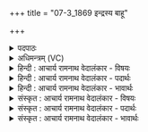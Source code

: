 +++
title = "07-3_1869 इन्द्रस्य बाहू"

+++
<details><summary>पदपाठः</summary>

इ꣡न्द्र꣢꣯स्य। बा꣣हू꣡इति꣢। स्थ꣡वि꣢꣯रौ। स्थ। वि꣢रौ। यु꣡वा꣢꣯नौ। अ꣣नाधृष्यौ꣢। अ꣣न्। आधृष्यौ꣢। सु꣣प्रतीकौ꣢। सु꣢। प्रतीकौ꣣। अ꣣सह्यौ। अ꣣। स꣢ह्यौ। तौ। यु꣢ञ्जीत। प्रथमौ꣢। यो꣡गे꣢꣯। आ꣡ग꣢꣯ते। आ। ग꣣ते। या꣡भ्या꣢꣯म्। जि꣣त꣢म्। अ꣡सु꣢꣯राणाम्। अ। सु꣣राणाम्। स꣡हः꣢꣯। म꣣ह꣢त्। १८६९।
</details>

<details><summary>अधिमन्त्रम् (VC)</summary>

- इन्द्रः
- अप्रतिरथ इन्द्रः
- विराड् जगती
- निषादः
</details>

<details><summary>हिन्दी : आचार्य रामनाथ वेदालंकार - विषयः</summary>

अगले मन्त्र में इन्द्र जीवात्मा के विषय-साधनों का वर्णन है।
</details>

<details><summary>हिन्दी : आचार्य रामनाथ वेदालंकार - पदार्थः</summary>

पदार्थान्वयभाषाः -  (इन्द्रस्य) सेनापति-तुल्य जीवात्मा की (बाहू) प्राण-अपान रूप भुजाएँ (स्थविरौ) स्थिर, (युवानौ) तरुण, (अनाधृष्यौ) मन और शरीर के मलों से अपराजेय, (सुप्रतीकौ) शत्रु के प्रति भली-भाँति आगे बढ़नेवाली और (असह्यौ) रोग आदियों से असह्य हैं। (योगे आगते) अष्टाङ्ग योग के उपस्थित होने पर, योग-साधक (तौ) उन प्राण-अपान-रूप भुजाओं का (युञ्जीत) प्रयोग करे, (याभ्याम्) जिनसे (असुराणाम्) आधि-व्याधि-रूप दैत्यों का (महत् सहः) विशाल बल (जितम्) जीत लिया जाता है ॥३॥ यहाँ उपमेय प्राण-अपान के निगरणपूर्वक उपमानभूत बाहुओं का वर्णन होने से अतिशयोक्ति अलङ्कार है। ‘स्थविर’ अर्थात् बूढ़े होने पर भी ‘युवा’ यह विरोधालङ्कार ध्वनित होता है। ऊपर की व्याख्या से उस विरोध का परिहार हो जाता है ॥३॥
</details>

<details><summary>हिन्दी : आचार्य रामनाथ वेदालंकार - भावार्थः</summary>

भावार्थभाषाः -  योगाभ्यास में पूरक, कुम्भक आदि प्राणायाम से इन्द्रियों के सब दोष नष्ट हो जाते हैं और प्रकाश के आवरण का क्षय हो जाने पर धारणाओं में मन की योग्यता हो जाती है। इसलिए प्राण-अपान सेनापति की बाहुओं के समान सहायक होते हैं ॥३॥
</details>

<details><summary>संस्कृत : आचार्य रामनाथ वेदालंकार - विषयः</summary>

अथेन्द्रस्य जीवात्मनो विजयसाधनानि वर्णयति।
</details>

<details><summary>संस्कृत : आचार्य रामनाथ वेदालंकार - पदार्थः</summary>

पदार्थान्वयभाषाः -  (इन्द्रस्य) सेनापतेरिव जीवात्मनः (बाहू) प्राणापानरूपौ भुजौ (स्थविरौ) स्थिरौ। [स्था धातोः ‘अजिरशिशिर०’ उ० १।५३। इति किरच् प्रत्ययान्तो निपातः। धातोर्वुग् ह्रस्वत्वं च।] (युवानौ) तरुणौ, (अनाधृष्यौ) मानसैर्दैहिकैश्च मलैः अप्रधृष्यौ, (सुप्रतीकौ) शत्रुं प्रति सुप्रत्यञ्चनौ, (असह्यौ) रोगादिभिः सोढुमशक्यौ स्तः। (योगे आगते) अष्टाङ्गयोगे उपस्थिते सति, योगसाधकः (तौ) प्राणापानरूपौ भुजौ (युञ्जीत) प्रयोजयेत्, (याभ्याम्) प्राणापानरूपाभ्यां बाहुभ्याम् (असुराणाम्) आधिव्याधिरूपाणां दैत्यानाम् (महत् सहः) महद् बलम् (जितम्) परास्तं भवति ॥३॥ अत्रोपमेययोः प्राणापानयोर्निगरणपूर्वकमुपमानभूतयोर्बाह्वोर्वर्णनादति- शयोक्तिरलङ्कारः। ‘स्थविरौ वृद्धौ अपि युवानौ’ इति विरोधो ध्वन्यते, व्याख्यातदिशा च परिहारः ॥३॥
</details>

<details><summary>संस्कृत : आचार्य रामनाथ वेदालंकार - भावार्थः</summary>

भावार्थभाषाः -  योगाभ्यासे पूरककुम्भकादिना प्राणायामेनेन्द्रियाणां सर्वे दोषा नश्यन्ति, प्रकाशावरणक्षये च धारणासु मनसो योग्यता सञ्जायते, अतः प्राणापानौ सेनापतेर्बाहू इव सहायकौ भवतः ॥३॥
</details>